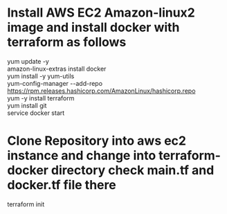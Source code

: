 # Install AWS EC2 Amazon-linux2 image and install docker with terraform as follows <br>
yum update -y<br>
amazon-linux-extras install docker<br>
yum install -y yum-utils<br>
yum-config-manager --add-repo https://rpm.releases.hashicorp.com/AmazonLinux/hashicorp.repo<br>
yum -y install terraform<br>
yum install git<br>
service docker start<br>
    
   
# Clone Repository into aws ec2 instance and change into terraform-docker directory check main.tf and docker.tf file there

terraform init
